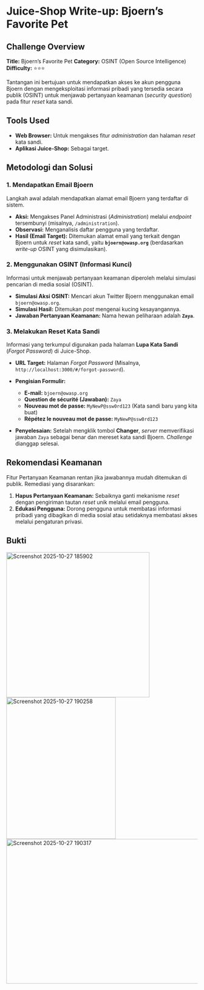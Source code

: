 # Juice-Shop Write-up: Bjoern’s Favorite Pet

## Challenge Overview

**Title:** Bjoern’s Favorite Pet
**Category:** OSINT (Open Source Intelligence)
**Difficulty:** ⭐⭐⭐

Tantangan ini bertujuan untuk mendapatkan akses ke akun pengguna Bjoern dengan mengeksploitasi informasi pribadi yang tersedia secara publik (OSINT) untuk menjawab pertanyaan keamanan (*security question*) pada fitur *reset* kata sandi.

## Tools Used

* **Web Browser:** Untuk mengakses fitur *administration* dan halaman *reset* kata sandi.
* **Aplikasi Juice-Shop:** Sebagai target.

## Metodologi dan Solusi

### 1. Mendapatkan Email Bjoern

Langkah awal adalah mendapatkan alamat email Bjoern yang terdaftar di sistem.

* **Aksi:** Mengakses Panel Administrasi (*Administration*) melalui *endpoint* tersembunyi (misalnya, `/administration`).
* **Observasi:** Menganalisis daftar pengguna yang terdaftar.
* **Hasil (Email Target):** Ditemukan alamat email yang terkait dengan Bjoern untuk *reset* kata sandi, yaitu **`bjoern@owasp.org`** (berdasarkan *write-up* OSINT yang disimulasikan).

### 2. Menggunakan OSINT (Informasi Kunci)

Informasi untuk menjawab pertanyaan keamanan diperoleh melalui simulasi pencarian di media sosial (OSINT).

* **Simulasi Aksi OSINT:** Mencari akun Twitter Bjoern menggunakan email `bjoern@owasp.org`.
* **Simulasi Hasil:** Ditemukan *post* mengenai kucing kesayangannya.
* **Jawaban Pertanyaan Keamanan:** Nama hewan peliharaan adalah **`Zaya`**.

### 3. Melakukan Reset Kata Sandi

Informasi yang terkumpul digunakan pada halaman **Lupa Kata Sandi** (*Forgot Password*) di Juice-Shop.

* **URL Target:** Halaman *Forgot Password* (Misalnya, `http://localhost:3000/#/forgot-password`).
* **Pengisian Formulir:**
    * **E-mail:** `bjoern@owasp.org`
    * **Question de sécurité (Jawaban):** `Zaya`
    * **Nouveau mot de passe:** `MyNewP@ssw0rd123` (Kata sandi baru yang kita buat)
    * **Répétez le nouveau mot de passe:** `MyNewP@ssw0rd123`

* **Penyelesaian:** Setelah mengklik tombol **Changer**, *server* memverifikasi jawaban `Zaya` sebagai benar dan mereset kata sandi Bjoern. *Challenge* dianggap selesai.

## Rekomendasi Keamanan

Fitur Pertanyaan Keamanan rentan jika jawabannya mudah ditemukan di publik. Remediasi yang disarankan:

1.  **Hapus Pertanyaan Keamanan:** Sebaiknya ganti mekanisme *reset* dengan pengiriman tautan *reset* unik melalui email pengguna.
2.  **Edukasi Pengguna:** Dorong pengguna untuk membatasi informasi pribadi yang dibagikan di media sosial atau setidaknya membatasi akses melalui pengaturan privasi.

## Bukti
<img width="377" height="381" alt="Screenshot 2025-10-27 185902" src="https://github.com/user-attachments/assets/81e2930b-761a-4126-85fe-2ee40d848d25" />

<img width="288" height="372" alt="Screenshot 2025-10-27 190258" src="https://github.com/user-attachments/assets/19470e36-773f-4608-b811-f732d65d1f19" />

<img width="960" height="380" alt="Screenshot 2025-10-27 190317" src="https://github.com/user-attachments/assets/a5600bb5-6b3f-46be-bff9-5f557704be80" />

